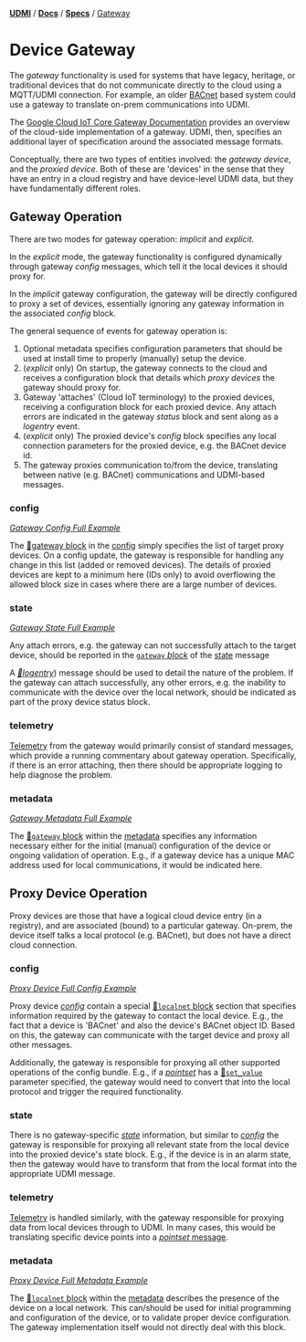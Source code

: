 [**UDMI**](../../) / [**Docs**](../) / [**Specs**](./) / [Gateway](#)

# Device Gateway

The _gateway_ functionality is used for systems that have legacy, heritage,
or traditional devices that do not communicate directly to the cloud using
a MQTT/UDMI connection. For example, an older [BACnet](http://www.bacnet.org/)
based system could use a gateway to translate on-prem communications into UDMI.

The
[Google Cloud IoT Core Gateway Documentation](https://cloud.google.com/iot/docs/how-tos/gateways)
provides an overview of the cloud-side implementation of a gateway. UDMI, then,
specifies an additional layer of specification around the associated
message formats.

Conceptually, there are two types of
entities involved: the _gateway device_, and the _proxied device_. Both of
these are 'devices' in the sense that they have an entry in a cloud registry
and have device-level UDMI data, but they have fundamentally different roles.

## Gateway Operation

There are two modes for gateway operation: _implicit_ and _explicit_.

In the _explicit_ mode, the gateway functionality is configured dynamically through
gateway _config_ messages, which tell it the local devices it should proxy for.

In the _implicit_ gateway configuration, the gateway will be directly
configured to proxy a set of devices, essentially ignoring any gateway
information in the associated _config_ block.

The general sequence of events for gateway operation is:
1. Optional metadata specifies configuration parameters that should be used
at install time to properly (manually) setup the device.
2. (_explicit_ only) On startup, the gateway connects to the cloud and receives
a configuration block that details which _proxy devices_ the gateway should proxy for.
4. Gateway 'attaches' (Cloud IoT terminology) to the proxied devices,
receiving a configuration block for each proxied device. Any attach errors are
indicated in the gateway _status_ block and sent along as a _logentry_ event.
5. (_explicit_ only) The proxied device's _config_ block specifies any local
connection parameters for the proxied device, e.g. the BACnet device id.
6. The gateway proxies communication to/from the device, translating between
native (e.g. BACnet) communications and UDMI-based messages.

### config

[_Gateway Config Full Example_](../../tests/schemas/config/gateway.json)

The [🧬gateway block](../../gencode/docs/config.html#gateway) in the [config](../messages/config.md)
simply specifies the list of target proxy devices. On a config update, the gateway is responsible
for handling any change in this list (added or removed devices). The details of proxied devices are
kept to a minimum here (IDs only) to avoid overflowing the allowed block size in cases where there
are a large number of devices.

### state

[_Gateway State Full Example_](../../tests/schemas/state/gateway.json)

Any attach errors, e.g. the gateway can not successfully attach to the target
device, should be reported in the [`gateway` _block_](../../gencode/docs/state.html#gateway) of the [state](../messages/state.md) message

A [_🧬logentry_](../../gencode/docs/event_system.html#logentries)) message should be used to detail
the nature of the problem. If the gateway can attach successfully, any other errors, e.g. the
inability to communicate with the device over the local network, should be indicated as part of the
proxy device status block.

### telemetry

[Telemetry](../messages/event.md) from the gateway would primarily consist of standard messages,
which provide a running commentary about gateway operation. Specifically, if there is an error
attaching, then there should be appropriate logging to help diagnose the problem.

### metadata

[_Gateway Metadata Full Example_](../../tests/schemas/metadata/gateway.json)

The [🧬`gateway` block](../../gencode/docs/metadata.html#gateway) within the [metadata](metadata.md)
specifies any information necessary either for the initial (manual) configuration of the device or
ongoing validation of operation. E.g., if a gateway device has a unique MAC address used for local
communications, it would be indicated here.

## Proxy Device Operation

Proxy devices are those that have a logical cloud device entry (in a registry),
and are associated (bound) to a particular gateway. On-prem, the device
itself talks a local protocol (e.g. BACnet), but does not have a direct
cloud connection.

### config

[_Proxy Device Full Config Example_](../../tests/schemas/config/proxy.json)

Proxy device [_config_](../messages/config.md) contain a special
[🧬`localnet` block](../../gencode/docs/config.html#localnet) section that
specifies information required by the gateway to contact the local device.
E.g., the fact that a device is 'BACnet' and also the device's BACnet object
ID. Based on this, the gateway can communicate with the target device and proxy
all other messages.

Additionally, the gateway is responsible for proxying all other supported operations of the config
bundle. E.g., if a [_pointset_](../messages/pointset.md) has a
[🧬`set_value`](../../gencode/docs/config.html#pointset_points_pattern1_set_value)
parameter specified, the gateway would need to convert that into the local protocol
and trigger the required functionality.

### state

There is no gateway-specific [_state_](../messages/state.md) information, but similar to
[_config_](../messages/config.md) the gateway is responsible for proxying all relevant state from
the local device into the proxied device's state block. E.g., if the device is in an alarm state,
then the gateway would have to transform that from the local format into the appropriate UDMI
message.

### telemetry

[Telemetry](../messages/pointset.md#telemetry) is handled similarly, with the gateway responsible for
proxying data from local devices through to UDMI. In many cases, this would be translating specific
device points into a [_pointset_ message](../../tests/schemas/event_pointset/example.json).

### metadata

[_Proxy Device Full Metadata Example_](../../tests/schemas/metadata/proxy.json)

The [🧬`localnet` block](../../gencode/docs/metadata.html#localnet) within the [metadata](metadata.md)
describes the presence of the device on a local network. This can/should be used for initial
programming and configuration of the device, or to validate proper device configuration. The gateway
implementation itself would not directly deal with this block.
